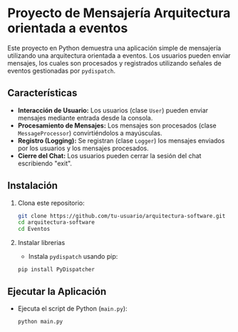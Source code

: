 
# Proyecto de Mensajería Arquitectura orientada a eventos

Este proyecto en Python demuestra una aplicación simple de mensajería utilizando una arquitectura orientada a eventos. Los usuarios pueden enviar mensajes, los cuales son procesados y registrados utilizando señales de eventos gestionadas por `pydispatch`.

## Características

- **Interacción de Usuario:** Los usuarios (clase `User`) pueden enviar mensajes mediante entrada desde la consola.
- **Procesamiento de Mensajes:** Los mensajes son procesados (clase `MessageProcessor`) convirtiéndolos a mayúsculas.
- **Registro (Logging):** Se registran (clase `Logger`) los mensajes enviados por los usuarios y los mensajes procesados.
- **Cierre del Chat:** Los usuarios pueden cerrar la sesión del chat escribiendo "exit".

## Instalación

1. Clona este repositorio:

    ```bash
    git clone https://github.com/tu-usuario/arquitectura-software.git
    cd arquitectura-software
    cd Eventos
    ```
2. Instalar librerias

    - Instala `pydispatch` usando pip:
     ```
     pip install PyDispatcher
     ```

## Ejecutar la Aplicación
   - Ejecuta el script de Python (`main.py`):
     ```
     python main.py
     ```


